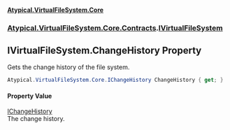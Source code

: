 #### [Atypical.VirtualFileSystem.Core](VirtualFileSystem.md 'VirtualFileSystem')
### [Atypical.VirtualFileSystem.Core.Contracts](VirtualFileSystem.md#Atypical.VirtualFileSystem.Core.Contracts 'Atypical.VirtualFileSystem.Core.Contracts').[IVirtualFileSystem](IVirtualFileSystem.md 'Atypical.VirtualFileSystem.Core.Contracts.IVirtualFileSystem')

## IVirtualFileSystem.ChangeHistory Property

Gets the change history of the file system.

```csharp
Atypical.VirtualFileSystem.Core.IChangeHistory ChangeHistory { get; }
```

#### Property Value
[IChangeHistory](IChangeHistory.md 'Atypical.VirtualFileSystem.Core.IChangeHistory')  
The change history.